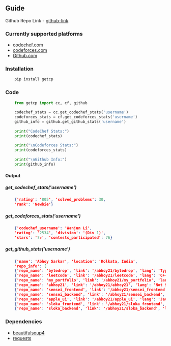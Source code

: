 ## Guide


Github Repo Link -   [github-link](https://github.com/UD11/getcp-pkg?tab=readme-ov-file).

### Currently supported platforms

- [codechef.com](https://codechef.com)
- [codeforces.com](https://codeforces.com)
- [Github.com](https://github.com/)

### Installation

``` py
    pip install getcp
```
### Code

```py
    from getcp import cc, cf, github
    
    codechef_stats = cc.get_codechef_stats('username')
    codeforces_stats = cf.get_codeforces_stats('username')
    github_info = github.get_github_stats('username')
    
    print("CodeChef Stats:")
    print(codechef_stats)
    
    print("\nCodeforces Stats:")
    print(codeforces_stats)
    
    print("\nGithub Info:")
    print(github_info)

```

#### Output

##### get_codechef_stats('username')

```json
    {'rating': '805', 'solved_problems': 30,
    'rank': 'Newbie'}
```

##### get_codeforces_stats('username')

```json
    {'codechef_username': 'Wanjun Li',
    'rating': '2534', 'division': '(Div 1)',
    'stars': '7★', 'contests_participated': 76}
```

##### get_github_stats('username')
    
```json
    {'name': 'Abhoy Sarkar', 'location': 'Kolkata, India',
    'repo_info': [
    {'repo_name': 'bytedrop', 'link': '/abhoy21/bytedrop', 'lang': 'TypeScript', 'update': 'Apr 11, 2024'},
    {'repo_name': 'leetcode', 'link': '/abhoy21/leetcode', 'lang': 'C++', 'update': 'Apr 11, 2024'},
    {'repo_name': 'my_portfolio', 'link': '/abhoy21/my_portfolio', 'lang': 'JavaScript', 'update': 'Apr 4, 2024'},
    {'repo_name': 'abhoy21', 'link': '/abhoy21/abhoy21', 'lang': 'Not Specified', 'update': 'Mar 31, 2024'},
    {'repo_name': 'sensei_frontend', 'link': '/abhoy21/sensei_frontend', 'lang': 'TypeScript', 'update': 'Mar 29, 2024'},
    {'repo_name': 'sensei_backend', 'link': '/abhoy21/sensei_backend', 'lang': 'Python', 'update': 'Mar 29, 2024'},
    {'repo_name': 'apple_ui', 'link': '/abhoy21/apple_ui', 'lang': 'JavaScript', 'update': 'Mar 17, 2024'},
    {'repo_name': 'sloka_frontend', 'link': '/abhoy21/sloka_frontend', 'lang': 'TypeScript', 'update': 'Feb 24, 2024'},
    {'repo_name': 'sloka_backend', 'link': '/abhoy21/sloka_backend', 'lang': 'Python', 'update': 'Feb 20, 2024'}]}
```

### Dependencies

- [beautifulsoup4](https://pypi.org/project/beautifulsoup4/)
- [requests](https://pypi.org/project/requests/)


